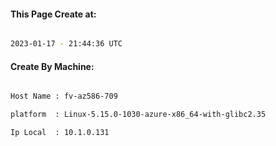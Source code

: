 
   
#### This Page Create at:

```bash

2023-01-17 - 21:44:36 UTC

```

#### Create By Machine:

```bash

Host Name : fv-az586-709

platform  : Linux-5.15.0-1030-azure-x86_64-with-glibc2.35

Ip Local  : 10.1.0.131

```

